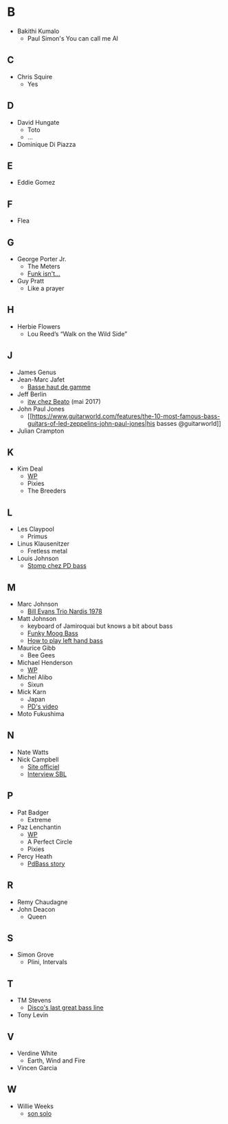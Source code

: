 
# B

- Bakithi Kumalo
  - Paul Simon's You can call me Al

## C

- Chris Squire
  - Yes

## D

- David Hungate
    - Toto
    - …
- Dominique Di Piazza

## E

- Eddie Gomez

## F

- Flea

## G

- George Porter Jr.
  - The Meters
  - [Funk isn't...](https://www.ultimate-guitar.com/news/general_music_news/syncopation_is_history_funk_isnt_the_same_anymore_bass_legend_george_porter_jr_says.html)
- Guy Pratt
    - Like a prayer

## H

- Herbie Flowers
  - Lou Reed’s  “Walk on the Wild Side”

## J

- James Genus
- Jean-Marc Jafet
  - [Basse haut de gamme](https://www.youtube.com/watch?v=GY9yrStBmJQ)
- Jeff Berlin
  - [itw chez Beato](https://www.youtube.com/watch?v=MReU0doapdQ) (mai 2017)
- John Paul Jones
  - [[https://www.guitarworld.com/features/the-10-most-famous-bass-guitars-of-led-zeppelins-john-paul-jones|his basses @guitarworld]]
- Julian Crampton

## K

- Kim Deal
  - [WP](https://en.wikipedia.org/wiki/Kim_Deal)
  - Pixies
  - The Breeders
## L

- Les Claypool
    - Primus
- Linus Klausenitzer
    - Fretless metal
- Louis Johnson
  - [Stomp chez PD bass](https://youtu.be/F7el0I5BQtw)

## M

- Marc Johnson
  - [Bill Evans Trio Nardis 1978](https://www.youtube.com/watch?v=hETmWOrKcRE)
- Matt Johnson
  - keyboard of Jamiroquai but knows a bit about bass
  - [Funky Moog Bass](https://www.youtube.com/watch?v=B3zyIcRKQjM)
  - [How to play left hand bass](https://www.youtube.com/watch?v=gL017qe6Oqs)
- Maurice Gibb
  - Bee Gees
- Michael Henderson
  -  [WP](https://en.m.wikipedia.org/wiki/Michael_Henderson)
- Michel Alibo
    - Sixun
- Mick Karn
  - Japan
  - [PD's video](https://youtu.be/jFyZMd6Axoc)
- Moto Fukushima

## N

- Nate Watts
- Nick Campbell
  - [Site officiel](https://nickcampbelldestroys.com/)
  - [Interview SBL](https://www.youtube.com/watch?v=NzH_lXTdI6g)

## P

- Pat Badger
  - Extreme
- Paz Lenchantin
  - [WP](https://en.wikipedia.org/wiki/Paz_Lenchantin)
  - A Perfect Circle
  - Pixies
- Percy Heath
  - [PdBass story](https://www.youtube.com/watch?v=P-zFxabARsc)

## R

- Remy Chaudagne
- John Deacon
  - Queen

## S

- Simon Grove
    - Plini, Intervals

## T

- TM Stevens
  - [Disco's last great bass line](https://www.youtube.com/watch?v=gi7K1QO_zhM)
- Tony Levin

## V

- Verdine White
    - Earth, Wind and Fire
- Vincen Garcia

## W

- Willie Weeks
  - [son solo](https://youtu.be/Ft3BgP5SQAk)
